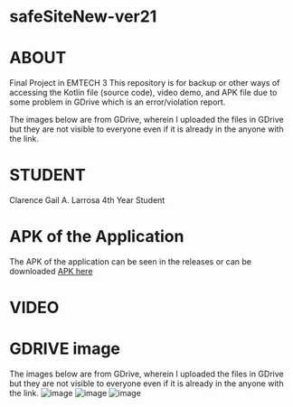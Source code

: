 # safeSiteNew-ver21

# ABOUT
Final Project in EMTECH 3
This repository is for backup or other ways of accessing the Kotlin file (source code), video demo, and APK file due to some problem in GDrive which is an error/violation report.

The images below are from GDrive, wherein I uploaded the files in GDrive but they are not visible to everyone even if it is already in the anyone with the link. 

# STUDENT
Clarence Gail A. Larrosa
4th Year Student

# APK of the Application
The APK of the application can be seen in the releases
or can be downloaded [APK here](github.com/clarencelarrosa/safeSiteNew-ver21/releases/tag/first)

# VIDEO 




# GDRIVE image
The images below are from GDrive, wherein I uploaded the files in GDrive but they are not visible to everyone even if it is already in the anyone with the link. 
![image](https://github.com/clarencelarrosa/safeSiteNew-ver21/assets/89871460/2e72a1d9-4362-42fb-bd9d-64c54b143cf1)
![image](https://github.com/clarencelarrosa/safeSiteNew-ver21/assets/89871460/c668e07c-64aa-461a-9c10-628c6f705aa6)
![image](https://github.com/clarencelarrosa/safeSiteNew-ver21/assets/89871460/2660a761-9fd7-44ca-8c54-e1c301c4d174)


